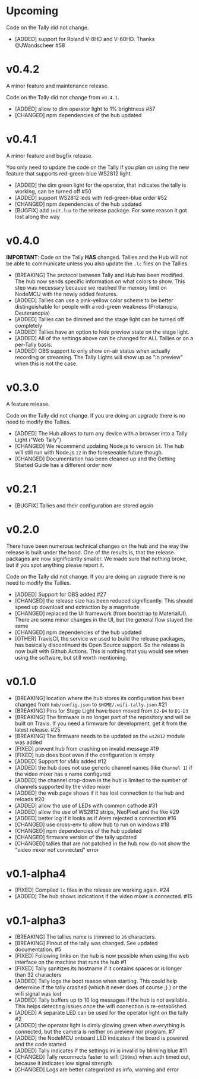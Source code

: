 # Upcoming

Code on the Tally did not change.

* [ADDED] support for Roland V-8HD and V-60HD. Thanks @JWandscheer #58

# v0.4.2

A minor feature and maintenance release.

Code on the Tally did not change from `v0.4.1`.

* [ADDED] allow to dim operator light to 1% brightness #57
* [CHANGED] npm dependencies of the hub updated

# v0.4.1

A minor feature and bugfix release.

You only need to update the code on the Tally if you plan on using the new feature
that supports red-green-blue WS2812 light.

* [ADDED] the dim green light for the operator, that indicates the tally is working, can be turned off #50
* [ADDED] support WS2812 leds with red-green-blue order #52
* [CHANGED] npm dependencies of the hub updated
* [BUGFIX] add `init.lua` to the release package. For some reason it got lost along the way

# v0.4.0

**IMPORTANT**: Code on the Tally **HAS** changed. Tallies and the Hub will not be able to communicate
unless you also update the `.lc` files on the Tallies.

* [BREAKING] The protocol between Tally and Hub has been modified. The hub now sends specific information on what colors to show. This step was necessary because we reached the memory limit on NodeMCU with the newly added features.
* [ADDED] Tallies can use a pink-yellow color scheme to be better distinguishable for people with a red-green weakness (Protanopia, Deuteranopia)
* [ADDED] Tallies can be dimmed and the stage light can be turned off completely
* [ADDED] Tallies have an option to hide preview state on the stage light.
* [ADDED] All of the settings above can be changed for ALL Tallies or on a per-Tally basis.
* [ADDED] OBS support to only show on-air status when actually recording or streaming. The Tally Lights will show up as "in preview" when this is not the case.

# v0.3.0

A feature release.

Code on the Tally did not change. If you are doing an upgrade there is no need to
modify the Tallies.

* [ADDED] The Hub allows to turn any device with a browser into a Tally Light ("Web Tally")
* [CHANGED] We recommend updating Node.js to version `14`. The hub will still run with Node.js `12` in the foreseeable future though.
* [CHANGED] Documentation has been cleaned up and the Getting Started Guide has a different order now

# v0.2.1

* [BUGFIX] Tallies and their configuration are stored again

# v0.2.0

There have been numerous technical changes on the hub and the way the release
is built under the hood. One of the results is, that the release packages are now
significantly smaller. We made sure that nothing broke, but if you spot anything
please report it.

Code on the Tally did not change. If you are doing an upgrade there is no need to
modify the Tallies.

* [ADDED] Support for OBS added #27
* [CHANGED] the release size has been reduced significantly. This should speed up download and extraction by a magnitude
* [CHANGED] replaced the UI framework (from bootstrap to MaterialUI). There are some minor changes in the UI, but the general flow stayed the same
* [CHANGED] npm dependencies of the hub updated
* [OTHER] TravisCI, the service we used to build the release packages, has basically discontinued its Open Source support. So the release is now built with Github Actions. This is nothing that you would see when using the software, but still worth mentioning.

# v0.1.0

* [BREAKING] location where the hub stores its configuration has been changed from `hub/config.json` to `$HOME/.wifi-tally.json` #21
* [BREAKING] Pins for Stage Light have been moved from `D2-D4` to `D1-D3`
* [BREAKING] The firmware is no longer part of the repository and will be built on Travis. If you need a firmware for development, get it from the latest release. #25
* [BREAKING] The firmware needs to be updated as the `ws2812` module was added
* [FIXED] prevent hub from crashing on invalid message #19
* [FIXED] hub does boot even if the configuration is empty
* [ADDED] Support for vMix added #12
* [ADDED] the hub does not use generic channel names (like `Channel 1`) if the video mixer has a name configured
* [ADDED] the channel drop-down in the hub is limited to the number of channels supported by the video mixer
* [ADDED] the web page shows if it has lost connection to the hub and reloads #20
* [ADDED] allow the use of LEDs with common cathode #31
* [ADDED] allow the use of WS2812 strips, NeoPixel and the like #29
* [ADDED] better log if it looks as if Atem rejected a connection #16
* [CHANGED] use cross-env to allow hub to run on windows #18
* [CHANGED] npm dependencies of the hub updated
* [CHANGED] firmware version of the tally updated
* [CHANGED] tallies that are not patched in the hub now do not show the "video mixer not connected" error

# v0.1-alpha4

* [FIXED] Compiled `lc` files in the release are working again. #24
* [ADDED] The hub shows indications if the video mixer is connected. #15

# v0.1-alpha3

* [BREAKING] The tallies name is trimmed to `26` characters.
* [BREAKING] Pinout of the tally was changed. See updated documentation. #5
* [FIXED] Following links on the hub is now possible when using the web interface on the machine that runs the hub #1
* [FIXED] Tally sanitizes its hostname if it contains spaces or is longer than 32 characters
* [ADDED] Tally logs the boot reason when starting. This could help determine if the tally crashed (which it never does of course ;) ) or the wifi signal was lost
* [ADDED] Tally buffers up to 10 log messages if the hub is not available. This helps detecting issues once the wifi connection is re-established.
* [ADDED] A separate LED can be used for the operator light on the tally #2
* [ADDED] the operator light is dimly glowing green when everything is connected, but the camera is neither on preview nor program. #7
* [ADDED] the NodeMCU onboard LED indicates if the board is powered and the code started
* [ADDED] Tally indicates if the settings.ini is invalid by blinking blue #11
* [CHANGED] Tally reconnects faster to wifi (`200ms`) when auth timed out, because it indicates low signal strength
* [CHANGED] Logs are better categorized as info, warning and error
